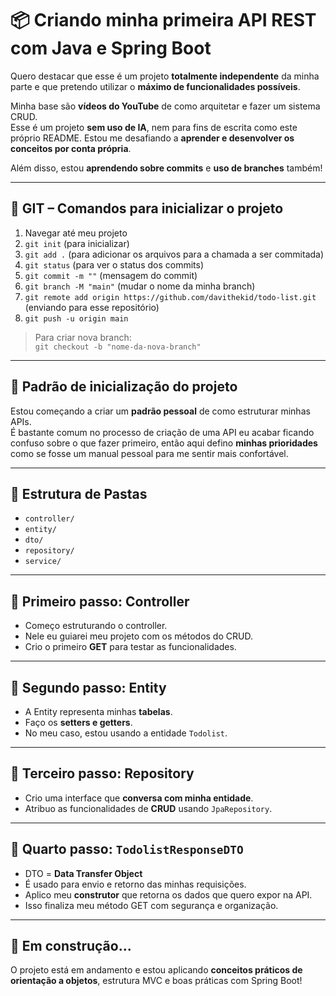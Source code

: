 # 📦 Criando minha primeira API REST com Java e Spring Boot

Quero destacar que esse é um projeto **totalmente independente** da minha parte e que pretendo utilizar o **máximo de funcionalidades possíveis**.

Minha base são **vídeos do YouTube** de como arquitetar e fazer um sistema CRUD.  
Esse é um projeto **sem uso de IA**, nem para fins de escrita como este próprio README. Estou me desafiando a **aprender e desenvolver os conceitos por conta própria**.

Além disso, estou **aprendendo sobre commits** e **uso de branches** também!

---

## 🧰 GIT – Comandos para inicializar o projeto

1. Navegar até meu projeto
2. `git init` (para inicializar)
3. `git add .` (para adicionar os arquivos para a chamada a ser commitada)
4. `git status` (para ver o status dos commits)
5. `git commit -m ""` (mensagem do commit)
6. `git branch -M "main"` (mudar o nome da minha branch)
7. `git remote add origin https://github.com/davithekid/todo-list.git` (enviando para esse repositório)
8. `git push -u origin main`

> Para criar nova branch:  
`git checkout -b "nome-da-nova-branch"`

---

## 📐 Padrão de inicialização do projeto

Estou começando a criar um **padrão pessoal** de como estruturar minhas APIs.  
É bastante comum no processo de criação de uma API eu acabar ficando confuso sobre o que fazer primeiro, então aqui defino **minhas prioridades** como se fosse um manual pessoal para me sentir mais confortável.

---

## 📁 Estrutura de Pastas

- `controller/`
- `entity/`
- `dto/`
- `repository/`
- `service/`

---

## 🔹 Primeiro passo: Controller

- Começo estruturando o controller.
- Nele eu guiarei meu projeto com os métodos do CRUD.
- Crio o primeiro **GET** para testar as funcionalidades.

---

## 🔹 Segundo passo: Entity

- A Entity representa minhas **tabelas**.
- Faço os **setters e getters**.
- No meu caso, estou usando a entidade `Todolist`.

---

## 🔹 Terceiro passo: Repository

- Crio uma interface que **conversa com minha entidade**.
- Atribuo as funcionalidades de **CRUD** usando `JpaRepository`.

---

## 🔹 Quarto passo: `TodolistResponseDTO`

- DTO = **Data Transfer Object**
- É usado para envio e retorno das minhas requisições.
- Aplico meu **construtor** que retorna os dados que quero expor na API.
- Isso finaliza meu método GET com segurança e organização.

---

## 🚧 Em construção...

O projeto está em andamento e estou aplicando **conceitos práticos de orientação a objetos**, estrutura MVC e boas práticas com Spring Boot!


